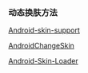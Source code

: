 ### 动态换肤方法

[Android-skin-support](https://github.com/ximsfei/Android-skin-support)

[AndroidChangeSkin](https://github.com/hongyangAndroid/AndroidChangeSkin)

[Android-Skin-Loader](https://github.com/fengjundev/Android-Skin-Loader)